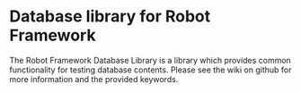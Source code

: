 # Database library for Robot Framework

The Robot Framework Database Library is a library which provides common functionality for testing database contents. Please see the wiki on github for more information and the provided keywords.